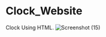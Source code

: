 # Clock_Website
Clock Using HTML.
![Screenshot (15)](https://github.com/Harshit2012/Clock_Website/assets/105143145/80345be2-8cea-43b2-ab26-e2e7699b0b24)
